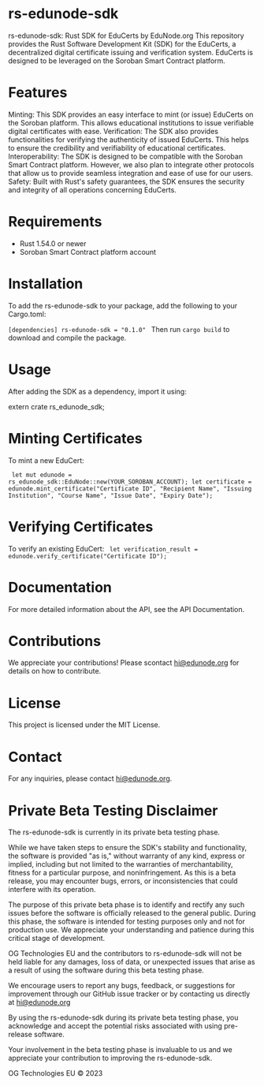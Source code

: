# rs-edunode-sdk
rs-edunode-sdk: Rust SDK for EduCerts by EduNode.org
This repository provides the Rust Software Development Kit (SDK) for the EduCerts, a decentralized digital certificate issuing and verification system. EduCerts is designed to be leveraged on the Soroban Smart Contract platform.

# Features
Minting: This SDK provides an easy interface to mint (or issue) EduCerts on the Soroban platform. This allows educational institutions to issue verifiable digital certificates with ease.
Verification: The SDK also provides functionalities for verifying the authenticity of issued EduCerts. This helps to ensure the credibility and verifiability of educational certificates.
Interoperability: The SDK is designed to be  compatible with the Soroban Smart Contract platform. However, we also plan to integrate other protocols that allow us to provide seamless integration and ease of use for our users.
Safety: Built with Rust's safety guarantees, the SDK ensures the security and integrity of all operations concerning EduCerts.

# Requirements
- Rust 1.54.0 or newer
- Soroban Smart Contract platform account

# Installation
To add the rs-edunode-sdk to your package, add the following to your Cargo.toml:

<code>[dependencies]
rs-edunode-sdk = "0.1.0"
</code>
Then run <code>cargo build</code> to download and compile the package.


# Usage
After adding the SDK as a dependency, import it using:

extern crate rs_edunode_sdk;

# Minting Certificates
To mint a new EduCert:

<code> let mut edunode = rs_edunode_sdk::EduNode::new(YOUR_SOROBAN_ACCOUNT);
let certificate = edunode.mint_certificate("Certificate ID", "Recipient Name", "Issuing Institution", "Course Name", "Issue Date", "Expiry Date");
</code>

# Verifying Certificates
To verify an existing EduCert:
<code>
let verification_result = edunode.verify_certificate("Certificate ID");
</code>

# Documentation
For more detailed information about the API, see the API Documentation.

# Contributions
We appreciate your contributions! Please scontact hi@edunode.org for details on how to contribute.

# License
This project is licensed under the MIT License.

# Contact
For any inquiries, please contact hi@edunode.org.

# Private Beta Testing Disclaimer
The rs-edunode-sdk is currently in its private beta testing phase.

While we have taken steps to ensure the SDK's stability and functionality, the software is provided "as is," without warranty of any kind, express or implied, including but not limited to the warranties of merchantability, fitness for a particular purpose, and noninfringement. As this is a beta release, you may encounter bugs, errors, or inconsistencies that could interfere with its operation.

The purpose of this private beta phase is to identify and rectify any such issues before the software is officially released to the general public. During this phase, the software is intended for testing purposes only and not for production use. We appreciate your understanding and patience during this critical stage of development.

OG Technologies EU and the contributors to rs-edunode-sdk will not be held liable for any damages, loss of data, or unexpected issues that arise as a result of using the software during this beta testing phase.

We encourage users to report any bugs, feedback, or suggestions for improvement through our GitHub issue tracker or by contacting us directly at hi@edunode.org

By using the rs-edunode-sdk during its private beta testing phase, you acknowledge and accept the potential risks associated with using pre-release software.

Your involvement in the beta testing phase is invaluable to us and we appreciate your contribution to improving the rs-edunode-sdk.

OG Technologies EU © 2023
